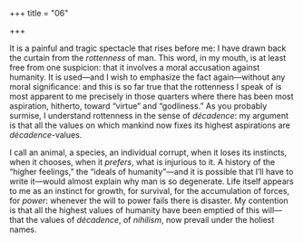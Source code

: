 +++
title = "06"

+++

It is a painful and tragic spectacle that rises before me: I have drawn back the curtain from the *rottenness* of man. This word, in my mouth, is at least free from one suspicion: that it involves a moral accusation against humanity. It is used—and I wish to emphasize the fact again—without any moral significance: and this is so far true that the rottenness I speak of is most apparent to me precisely in those quarters where there has been most aspiration, hitherto, toward “virtue” and “godliness.” As you probably surmise, I understand rottenness in the sense of *décadence*: my argument is that all the values on which mankind now fixes its highest aspirations are *décadence*-values.

I call an animal, a species, an individual corrupt, when it loses its instincts, when it chooses, when it *prefers*, what is injurious to it. A history of the “higher feelings,” the “ideals of humanity”—and it is possible that I’ll have to write it—would almost explain why man is so degenerate. Life itself appears to me as an instinct for growth, for survival, for the accumulation of forces, for *power*: whenever the will to power fails there is disaster. My contention is that all the highest values of humanity have been emptied of this will—that the values of *décadence*, of *nihilism*, now prevail under the holiest names.
